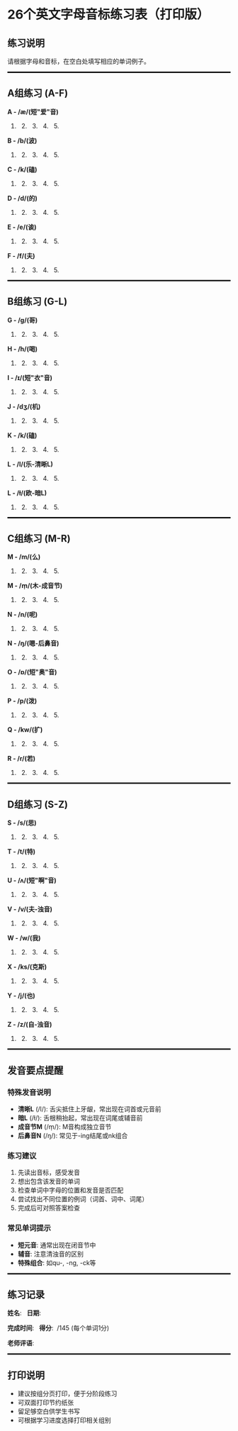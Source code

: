 # 26个英文字母音标练习表（打印版）

<style>
@media print {
  hr {
    border: 1px solid black !important;
    color: black !important;
  }
  table {
    border: 1px solid black !important;
  }
  table th, table td {
    border: 1px solid black !important;
  }
  .practice-line {
    border-bottom: 1px solid black;
    display: inline-block;
    width: 120px;
    margin: 0 5px;
  }
}

hr {
  border: 1px solid black;
  color: black;
}
</style>

## 练习说明
请根据字母和音标，在空白处填写相应的单词例子。

---

## A组练习 (A-F)

**A - /æ/(短"爱"音)**
1. <span class="practice-line">&nbsp;</span> 2. <span class="practice-line">&nbsp;</span> 3. <span class="practice-line">&nbsp;</span> 4. <span class="practice-line">&nbsp;</span> 5. <span class="practice-line">&nbsp;</span>

**B - /b/(波)**
1. <span class="practice-line">&nbsp;</span> 2. <span class="practice-line">&nbsp;</span> 3. <span class="practice-line">&nbsp;</span> 4. <span class="practice-line">&nbsp;</span> 5. <span class="practice-line">&nbsp;</span>

**C - /k/(磕)**
1. <span class="practice-line">&nbsp;</span> 2. <span class="practice-line">&nbsp;</span> 3. <span class="practice-line">&nbsp;</span> 4. <span class="practice-line">&nbsp;</span> 5. <span class="practice-line">&nbsp;</span>

**D - /d/(的)**
1. <span class="practice-line">&nbsp;</span> 2. <span class="practice-line">&nbsp;</span> 3. <span class="practice-line">&nbsp;</span> 4. <span class="practice-line">&nbsp;</span> 5. <span class="practice-line">&nbsp;</span>

**E - /e/(诶)**
1. <span class="practice-line">&nbsp;</span> 2. <span class="practice-line">&nbsp;</span> 3. <span class="practice-line">&nbsp;</span> 4. <span class="practice-line">&nbsp;</span> 5. <span class="practice-line">&nbsp;</span>

**F - /f/(夫)**
1. <span class="practice-line">&nbsp;</span> 2. <span class="practice-line">&nbsp;</span> 3. <span class="practice-line">&nbsp;</span> 4. <span class="practice-line">&nbsp;</span> 5. <span class="practice-line">&nbsp;</span>

---

## B组练习 (G-L)

**G - /g/(哥)**
1. <span class="practice-line">&nbsp;</span> 2. <span class="practice-line">&nbsp;</span> 3. <span class="practice-line">&nbsp;</span> 4. <span class="practice-line">&nbsp;</span> 5. <span class="practice-line">&nbsp;</span>

**H - /h/(喝)**
1. <span class="practice-line">&nbsp;</span> 2. <span class="practice-line">&nbsp;</span> 3. <span class="practice-line">&nbsp;</span> 4. <span class="practice-line">&nbsp;</span> 5. <span class="practice-line">&nbsp;</span>

**I - /ɪ/(短"衣"音)**
1. <span class="practice-line">&nbsp;</span> 2. <span class="practice-line">&nbsp;</span> 3. <span class="practice-line">&nbsp;</span> 4. <span class="practice-line">&nbsp;</span> 5. <span class="practice-line">&nbsp;</span>

**J - /dʒ/(机)**
1. <span class="practice-line">&nbsp;</span> 2. <span class="practice-line">&nbsp;</span> 3. <span class="practice-line">&nbsp;</span> 4. <span class="practice-line">&nbsp;</span> 5. <span class="practice-line">&nbsp;</span>

**K - /k/(磕)**
1. <span class="practice-line">&nbsp;</span> 2. <span class="practice-line">&nbsp;</span> 3. <span class="practice-line">&nbsp;</span> 4. <span class="practice-line">&nbsp;</span> 5. <span class="practice-line">&nbsp;</span>

**L - /l/(乐-清晰L)**
1. <span class="practice-line">&nbsp;</span> 2. <span class="practice-line">&nbsp;</span> 3. <span class="practice-line">&nbsp;</span> 4. <span class="practice-line">&nbsp;</span> 5. <span class="practice-line">&nbsp;</span>

**L - /ɫ/(欧-暗L)**
1. <span class="practice-line">&nbsp;</span> 2. <span class="practice-line">&nbsp;</span> 3. <span class="practice-line">&nbsp;</span> 4. <span class="practice-line">&nbsp;</span> 5. <span class="practice-line">&nbsp;</span>

---

## C组练习 (M-R)

**M - /m/(么)**
1. <span class="practice-line">&nbsp;</span> 2. <span class="practice-line">&nbsp;</span> 3. <span class="practice-line">&nbsp;</span> 4. <span class="practice-line">&nbsp;</span> 5. <span class="practice-line">&nbsp;</span>

**M - /m̩/(木-成音节)**
1. <span class="practice-line">&nbsp;</span> 2. <span class="practice-line">&nbsp;</span> 3. <span class="practice-line">&nbsp;</span> 4. <span class="practice-line">&nbsp;</span> 5. <span class="practice-line">&nbsp;</span>

**N - /n/(呢)**
1. <span class="practice-line">&nbsp;</span> 2. <span class="practice-line">&nbsp;</span> 3. <span class="practice-line">&nbsp;</span> 4. <span class="practice-line">&nbsp;</span> 5. <span class="practice-line">&nbsp;</span>

**N - /ŋ/(嗯-后鼻音)**
1. <span class="practice-line">&nbsp;</span> 2. <span class="practice-line">&nbsp;</span> 3. <span class="practice-line">&nbsp;</span> 4. <span class="practice-line">&nbsp;</span> 5. <span class="practice-line">&nbsp;</span>

**O - /ɒ/(短"奥"音)**
1. <span class="practice-line">&nbsp;</span> 2. <span class="practice-line">&nbsp;</span> 3. <span class="practice-line">&nbsp;</span> 4. <span class="practice-line">&nbsp;</span> 5. <span class="practice-line">&nbsp;</span>

**P - /p/(泼)**
1. <span class="practice-line">&nbsp;</span> 2. <span class="practice-line">&nbsp;</span> 3. <span class="practice-line">&nbsp;</span> 4. <span class="practice-line">&nbsp;</span> 5. <span class="practice-line">&nbsp;</span>

**Q - /kw/(扩)**
1. <span class="practice-line">&nbsp;</span> 2. <span class="practice-line">&nbsp;</span> 3. <span class="practice-line">&nbsp;</span> 4. <span class="practice-line">&nbsp;</span> 5. <span class="practice-line">&nbsp;</span>

**R - /r/(若)**
1. <span class="practice-line">&nbsp;</span> 2. <span class="practice-line">&nbsp;</span> 3. <span class="practice-line">&nbsp;</span> 4. <span class="practice-line">&nbsp;</span> 5. <span class="practice-line">&nbsp;</span>

---

## D组练习 (S-Z)

**S - /s/(思)**
1. <span class="practice-line">&nbsp;</span> 2. <span class="practice-line">&nbsp;</span> 3. <span class="practice-line">&nbsp;</span> 4. <span class="practice-line">&nbsp;</span> 5. <span class="practice-line">&nbsp;</span>

**T - /t/(特)**
1. <span class="practice-line">&nbsp;</span> 2. <span class="practice-line">&nbsp;</span> 3. <span class="practice-line">&nbsp;</span> 4. <span class="practice-line">&nbsp;</span> 5. <span class="practice-line">&nbsp;</span>

**U - /ʌ/(短"啊"音)**
1. <span class="practice-line">&nbsp;</span> 2. <span class="practice-line">&nbsp;</span> 3. <span class="practice-line">&nbsp;</span> 4. <span class="practice-line">&nbsp;</span> 5. <span class="practice-line">&nbsp;</span>

**V - /v/(夫-浊音)**
1. <span class="practice-line">&nbsp;</span> 2. <span class="practice-line">&nbsp;</span> 3. <span class="practice-line">&nbsp;</span> 4. <span class="practice-line">&nbsp;</span> 5. <span class="practice-line">&nbsp;</span>

**W - /w/(我)**
1. <span class="practice-line">&nbsp;</span> 2. <span class="practice-line">&nbsp;</span> 3. <span class="practice-line">&nbsp;</span> 4. <span class="practice-line">&nbsp;</span> 5. <span class="practice-line">&nbsp;</span>

**X - /ks/(克斯)**
1. <span class="practice-line">&nbsp;</span> 2. <span class="practice-line">&nbsp;</span> 3. <span class="practice-line">&nbsp;</span> 4. <span class="practice-line">&nbsp;</span> 5. <span class="practice-line">&nbsp;</span>

**Y - /j/(也)**
1. <span class="practice-line">&nbsp;</span> 2. <span class="practice-line">&nbsp;</span> 3. <span class="practice-line">&nbsp;</span> 4. <span class="practice-line">&nbsp;</span> 5. <span class="practice-line">&nbsp;</span>

**Z - /z/(自-浊音)**
1. <span class="practice-line">&nbsp;</span> 2. <span class="practice-line">&nbsp;</span> 3. <span class="practice-line">&nbsp;</span> 4. <span class="practice-line">&nbsp;</span> 5. <span class="practice-line">&nbsp;</span>

---

## 发音要点提醒

### 特殊发音说明
- **清晰L** (/l/): 舌尖抵住上牙龈，常出现在词首或元音前
- **暗L** (/ɫ/): 舌根稍抬起，常出现在词尾或辅音前  
- **成音节M** (/m̩/): M音构成独立音节
- **后鼻音N** (/ŋ/): 常见于-ing结尾或nk组合

### 练习建议
1. 先读出音标，感受发音
2. 想出包含该发音的单词
3. 检查单词中字母的位置和发音是否匹配
4. 尝试找出不同位置的例词（词首、词中、词尾）
5. 完成后可对照答案检查

### 常见单词提示
- **短元音**: 通常出现在闭音节中
- **辅音**: 注意清浊音的区别
- **特殊组合**: 如qu-, -ng, -ck等

---

## 练习记录

**姓名**: <span class="practice-line" style="width: 200px;">&nbsp;</span>    **日期**: <span class="practice-line" style="width: 200px;">&nbsp;</span>

**完成时间**: <span class="practice-line" style="width: 200px;">&nbsp;</span>    **得分**: <span class="practice-line" style="width: 80px;">&nbsp;</span>/145 (每个单词1分)

**老师评语**: 
<span class="practice-line" style="width: 500px;">&nbsp;</span>
<span class="practice-line" style="width: 500px;">&nbsp;</span>

---

## 打印说明

- 建议按组分页打印，便于分阶段练习
- 可双面打印节约纸张
- 留足够空白供学生书写
- 可根据学习进度选择打印相关组别




